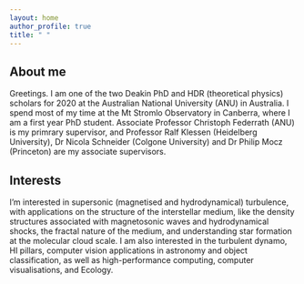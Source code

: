 ```yaml
---
layout: home
author_profile: true
title: " "
---
```

<span font-size:2em>

## About me
Greetings. I am one of the two Deakin PhD and HDR (theoretical physics) scholars for 2020 at the Australian National University (ANU) in Australia. I spend most of my time at the Mt Stromlo Observatory in Canberra, where I am a first year PhD student. Associate Professor Christoph Federrath (ANU) is my primrary supervisor, and Professor Ralf Klessen (Heidelberg University), Dr Nicola Schneider (Colgone University) and Dr Philip Mocz (Princeton) are my associate supervisors.

## Interests
I’m interested in supersonic (magnetised and hydrodynamical) turbulence, with applications on the structure of the interstellar medium, like the density structures associated with magnetosonic waves and hydrodynamical shocks, the fractal nature of the medium, and understanding star formation at the molecular cloud scale. I am also interested in the turbulent dynamo, HI pillars, computer vision applications in astronomy and object classification, as well as high-performance computing, computer visualisations, and Ecology.

</span>
